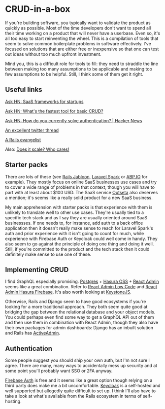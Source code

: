 # CRUD-in-a-box

If you're building software, you typically want to validate the product as quickly as possible. Most of the time developers don't want to spend all their time working on a product that will never have a userbase. Even so, it's all too easy to start reinventing the wheel. This is a compilation of tools that seem to solve common boilerplate problems in software effectively. I've focused on solutions that are either free or inexpensive so that one can test out ideas without too much upfront investment.

Mind you, this is a difficult role for tools to fill: they need to straddle the line between making too many assumptions to be applicable and making too few assumptions to be helpful. Still, I think some of them get it right.

## Useful links

[Ask HN: SaaS frameworks for startups](https://news.ycombinator.com/item?id=22209821)

[Ask HN: What's the fastest tool for basic CRUD?](https://news.ycombinator.com/item?id=22091012)

[Ask HN: How do you currently solve authentication? | Hacker News](https://news.ycombinator.com/item?id=22157166)

[An excellent twitter thread](https://twitter.com/flybayer/status/1220406529901223936)

[A Rails evangelist](https://news.ycombinator.com/item?id=17858711)

Also: [Does it scale? Who cares!](https://jacquesmattheij.com/does-it-scale-who-cares/)

## Starter packs

There are lots of these (see [Rails Jabloon](https://www.getsjabloon.com/pricing), [Laravel Spark](https://spark.laravel.com/) or [ABP.IO](https://abp.io/) for example). They mostly focus on online SaaS businesses use cases and try to cover a wide range of problems in that context, though you will have to part with at least about $100 USD. The SaaS service [Outseta](outseta.com) also deserves a mention; it's seems like a really solid product for a new SaaS business.

My main apprehension with starter packs is that experience with them is unlikely to translate well to other use cases. They're usually tied to a specific tech stack and as I say they are usually oriented around SaaS businessses. If one needs to, for instance, add auth to a back office application then it doesn't really make sense to reach for Laravel Spark's auth and prior experience with it isn't going to count for much, while experience with Firebase Auth or Keycloak could well come in handy. They also seem to go against the principle of doing one thing and doing it well. Still, if you're committed to the product and the tech stack then it could definitely make sense to use one of these.

## Implementing CRUD

I find GraphQL especially promising. [Postgres](https://www.postgresql.org/) + [Hasura OSS](https://hasura.io/opensource/) + [React Admin](https://marmelab.com/react-admin/) seems like a great combination. Refer to [React Admin Low Code](https://github.com/cpursley/react-admin-low-code) and [React Admin Hasura Firebase](https://github.com/dvasdekis/react-admin-hasura-firebase). It's also worth looking at [KeystoneJS](https://www.keystonejs.com/).

Otherwise, Rails and Django seem to have good ecosystems if you're looking for a more traditional approach. They both seem quite good at bridging the gap between the relational database and your object models. You could perhaps even find some way to get a GraphQL API out of them and then use them in combination with React Admin, though they also have their own packages for admin dashboards: Django has an inbuilt solution and Rails has [ActiveAdmin](https://activeadmin.info/).

## Authentication

Some people suggest you should ship your own auth, but I'm not sure I agree. There are many, many ways to accidentally mess up security and at some point you'll probably want SSO or 2FA anyway.

[Firebase Auth](https://firebase.google.com/docs/auth) is free and it seems like a great option though relying on a third party does make me a bit uncomfortable. [Keycloak](https://www.keycloak.org/) is a self-hosted and well supported but allegedly quite difficult to set up. I think I'll also have to take a look at what's available from the Rails ecosystem in terms of self-hosting.


